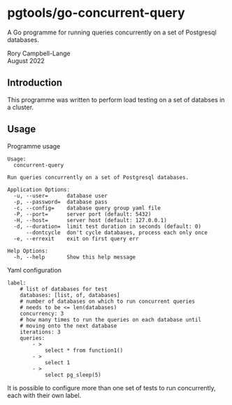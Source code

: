 # pgtools/go-concurrent-query

A Go programme for running queries concurrently on a set of Postgresql
databases.

Rory Campbell-Lange  
August 2022

## Introduction

This programme was written to perform load testing on a set of databses
in a cluster.

## Usage

Programme usage

	Usage:
	  concurrent-query 

	Run queries concurrently on a set of Postgresql databases.

	Application Options:
	  -u, --user=      database user
	  -p, --password=  database pass
	  -c, --config=    database query group yaml file
	  -P, --port=      server port (default: 5432)
	  -H, --host=      server host (default: 127.0.0.1)
	  -d, --duration=  limit test duration in seconds (default: 0)
		  --dontcycle  don't cycle databases, process each only once
	  -e, --errexit    exit on first query err

	Help Options:
	  -h, --help       Show this help message

Yaml configuration

    label:
        # list of databases for test
        databases: [list, of, databases]
        # number of databases on which to run concurrent queries
        # needs to be <= len(databases)
        concurrency: 3
        # how many times to run the queries on each database until
        # moving onto the next database
        iterations: 3
        queries:
            - >
                select * from function1()
            - >
                select 1
            - >
                select pg_sleep(5)

It is possible to configure more than one set of tests to run
concurrently, each with their own label.
